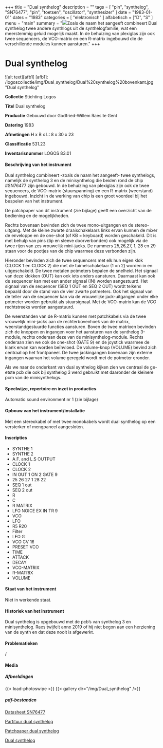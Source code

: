 ﻿+++
title = "Dual synthelog"
description = ""
tags = [
"pin", "synthelog", "SN76477", "pin", "toetsen", "oscillator", "synthesizer"
]
date = "1983-01-01"
dates = "1983"
categories = [ "elektronisch"
]
alfabetisch = ["D", "S"
]
menu = "main"
summary = "<a href='/logoscollectie/1983/dual_synthelog'><img src='/logoscollectie/img/Dual_synthelog/Dual%20synthelog%20bovenkant.jpg'></a>Zoals de naam het aangeeft combineert Dual synthelog twee andere synthlogs uit de synthelogfamilie, wat een meerstemmig geluid mogelijk maakt. In de behuizing van plexiglas zijn ook twee sequencers, de VCO-matrix en een R-matrix ingebouwd die de verschillende modules kunnen aansturen."
+++

# Dual synthelog

![alt text][afb1]
[afb1]: /logoscollectie/img/Dual_synthelog/Dual%20synthelog%20bovenkant.jpg "Dual synthelog"

**Collectie**
Stichting Logos

**Titel**
Dual synthelog

**Productie**
Gebouwd door Godfried-Willem Raes te Gent

**Datering**
1983

**Afmetingen**
H x B x L: 8 x 30 x 23

**Classificatie**
531.23

**Inventarisnummer**
LOGOS 83.01

#### Beschrijving van het instrument
Dual synthelog combineert -zoals de naam het aangeeft- twee synthelogs, namelijk de synthelog 3 en de minisynthelog die beiden rond de chip #SN76477 zijn gebouwd. In de behuizing van plexiglas zijn ook de twee sequencers, de VCO-matrix (stuurspanning) en een R-matrix (weerstand) ingebouwd. Inzicht in de werking van chip is een groot voordeel bij het bespelen van het instrument.

De patchpaper van dit instrument (zie bijlage) geeft een overzicht van de bediening en de mogelijkheden.

Rechts bovenaan bevinden zich de twee mono-uitgangen en de stereo-uitgang. Met de kleine zwarte draaischakelaars links ervan kunnen de mixer de enveloppe en de one-shot (of KB = keyboard) worden geschakeld. Dit is met behulp van pins (tip en sleeve doorverbonden) ook mogelijk via de twee rijen van zes vrouwelijk mini-jacks. De nummers 25,26,27, 1, 28 en 29 staan voor de pootjes van de chip waarmee deze verbonden zijn.

Hieronder bevinden zich de twee sequencers  met elk hun eigen klok (CLOCK 1 en CLOCK 2) die met de tuimelschakelaar (1 on 2) worden in en uitgeschakeld. De twee metalen potmeters bepalen de snelheid. Het signaal van deze klokken (OUT) kan ook iets anders aansturen. Daarnaast kan ook de sequencer kan met een ander signaal (IN) worden aangestuurd. 
Het signaal van de sequencer (SEQ 1 OUT en SEQ 2 OUT) wordt telkens bepaald door de stand van de vier zwarte potmeters. Ook het signaal van de teller van de sequencer kan via de vrouwelijke jack-uitgangen onder elke potmeter worden gebruikt als stuursignaal. Met de VCO-matrix kan de VCO rechtstreeks worden aangestuurd. 

De weerstanden van de R-matrix kunnen met patchkabels via de twee vrouwelijk mini-jacks aan de rechterbovenhoek van de matrix, weerstandgestuurde functies aansturen. 
Boven de twee matrixen bevinden zich de knoppen en ingangen voor het aansturen van de synthelog 3-module, rechts onderaan deze van de minisynthelog-module. 
Rechts onderaan zien we ook de one-shot (GATE 9) en de joystick waarmee de klank ervan kan worden beïnvloed. De volume-knop (VOLUME) bevind zich centraal op het frontpaneel. De twee jackingangen bovenaan zijn externe ingangen waarvan het volume geregeld wordt met de potmeter eronder.

Als we naar de onderkant van dual synthelog kijken zien we centraal de ge-etste pcb die ook bij synthelog 3 werd gebruikt met daaronder de kleinere pcm van de minisynthelogs.

#### Speelwijze, repertoire en inzet in producties
Automatic sound environment nr 1 (zie bijlage)

#### Opbouw van het instrument/installatie
Met een stereokabel  of met twee monokabels wordt dual synthelog op een versterker of mengpaneel aangesloten. 

#### Inscripties
- SYNTHE 1
- SYNTHE 2
- A.F. and L.S OUTPUT
- CLOCK 1
- CLOCK 2
- IN OUT 1 ON 2 GATE 9
- 25 26 27 1 28 22 
- SEQ 1 out
- SEQ 2 out
- R
- C
- R MATRIX
- LFO NOICE EX IN TR 9
- VCO 
- LFO
- R5 R20
- Filter
- LFO G
- VCO CV 16
- PRESET VCO
- TIME 
- ATTACK 
- DECAY
- VCO-MATRIX
- R-MATRIX
- VOLUME

#### Staat van het instrument
Niet in werkende staat. 

#### Historiek van het instrument
Dual synthelog is opgebouwd met de pcb’s van synthelog 3 en minisynthelog. Raes twijfelt anno 2019 of hij niet begon aan een herziening van de synth en dat deze nooit is afgewerkt. 

#### Problematieken
/

#### Media
##### Afbeeldingen
{{< load-photoswipe >}}
{{< gallery dir="/img/Dual_synthelog" />}}

##### pdf-bestanden
[Datasheet SN76477](/logoscollectie/pdf/Dual_synthelog/Datasheet_SN76477.pdf)

[Partituur dual synthelog](/logoscollectie/pdf/Dual_synthelog/Partituur_dual_synthelog.pdf)

[Patchpaper dual synthelog](/logoscollectie/pdf/Dual_synthelog/Patchpaper_dual_synthelog.pdf)

[Dual synthelog](/logoscollectie/pdf/Dual_synthelog/Scan_Dual_Synthelog.pdf)
